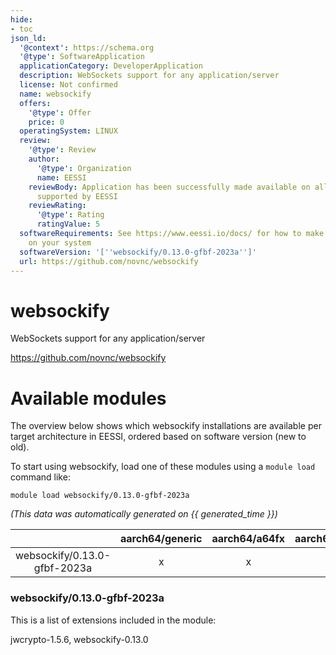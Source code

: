 ```yaml
---
hide:
- toc
json_ld:
  '@context': https://schema.org
  '@type': SoftwareApplication
  applicationCategory: DeveloperApplication
  description: WebSockets support for any application/server
  license: Not confirmed
  name: websockify
  offers:
    '@type': Offer
    price: 0
  operatingSystem: LINUX
  review:
    '@type': Review
    author:
      '@type': Organization
      name: EESSI
    reviewBody: Application has been successfully made available on all architectures
      supported by EESSI
    reviewRating:
      '@type': Rating
      ratingValue: 5
  softwareRequirements: See https://www.eessi.io/docs/ for how to make EESSI available
    on your system
  softwareVersion: '[''websockify/0.13.0-gfbf-2023a'']'
  url: https://github.com/novnc/websockify
---
```


websockify
==========


WebSockets support for any application/server

https://github.com/novnc/websockify
# Available modules


The overview below shows which websockify installations are available per target architecture in EESSI, ordered based on software version (new to old).

To start using websockify, load one of these modules using a `module load` command like:

```shell
module load websockify/0.13.0-gfbf-2023a
```

*(This data was automatically generated on {{ generated_time }})*

| |aarch64/generic|aarch64/a64fx|aarch64/neoverse_n1|aarch64/neoverse_v1|aarch64/nvidia/grace|x86_64/generic|x86_64/amd/zen2|x86_64/amd/zen3|x86_64/amd/zen4|x86_64/intel/cascadelake|x86_64/intel/haswell|x86_64/intel/icelake|x86_64/intel/sapphirerapids|x86_64/intel/skylake_avx512|
| :---: | :---: | :---: | :---: | :---: | :---: | :---: | :---: | :---: | :---: | :---: | :---: | :---: | :---: | :---: |
|websockify/0.13.0-gfbf-2023a|x|x|x|x|x|x|x|x|x|x|x|x|x|x|


### websockify/0.13.0-gfbf-2023a

This is a list of extensions included in the module:

jwcrypto-1.5.6, websockify-0.13.0